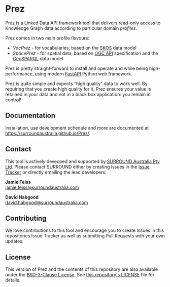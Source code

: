 # Prez
Prez is a Linked Data API framework tool that delivers read-only access to Knowledge Graph data according to particular domain _profiles_.

Prez comes in two main profile flavours:

- _VocPrez_ - for vocabularies, based on the [SKOS](https://www.w3.org/TR/skos-reference/) data model
- _SpacePrez_ - for spatial data, based on [OGC API](https://docs.ogc.org/is/17-069r3/17-069r3.html) specification and the [GeoSPARQL](https://opengeospatial.github.io/ogc-geosparql/geosparql11/spec.html) data model

Prez is pretty straight-forward to install and operate and while being high-performance, using modern [FastAPI](https://fastapi.tiangolo.com/) Python web framework. 

Prez is quite simple and expects "high quality" data to work well. By requiring that you create high quality for it, Prez ensures your value is retained in your data and not in a black box application: you remain in control!

## Documentation

Installation, use development schedule and more are documented at https://surroundaustralia.github.io/Prez/.

## Contact

This tool is actively deveoped and supported by [SURROUND Australia Pty Ltd](https://surroundaustalia.com). Please contact SURROUND either by creating issues in the [Issue Tracker](https://github.com/surroundaustralia/Prez/issues) or directly emailing the lead developers:

**Jamie Feiss**  
<jamie.feiss@surroundaustralia.com>

**David Habgood**  
<david.habgood@surroundaustralia.com>

## Contributing

We love contributions to this tool and encourage you to create Issues in this repositories Issue Tracker as well as submitting Pull Requests with your own updates.

## License

This version of Prez and the contents of this repository are also available under the [BSD-3-Clause License](https://opensource.org/licenses/BSD-3-Clause). See [this repository's LICENSE](LICENSE) file for details.

